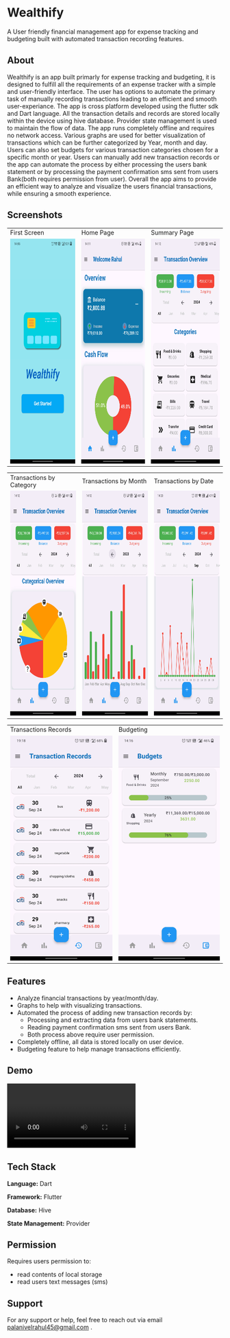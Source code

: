 # Wealthify

A User friendly financial management app for expense tracking and budgeting built with automated transaction recording features.

## About

Wealthify is an app built primarly for expense tracking and budgeting, it is designed to fulfill all the requirements of an expense tracker with a simple and user-friendly interface. The user has options to automate the primary task of manually recording transactions leading to an efficient and smooth user-experiance. The app is cross platform developed using the flutter sdk and Dart language. All the transaction details and records are stored locally within the device using hive database. Provider state management is used to maintain the flow of data. The app runs completely offline and requires no network access. Various graphs are used for better visualization of transactions which can be further categorized by Year, month and day. Users can also set budgets for various transaction categories chosen for a specific month or year. Users can manually add new transaction records or the app can automate the process by either processing the users bank statement or by processing the payment confirmation sms sent from users Bank(both requires permission from user). Overall the app aims to provide an efficient way to analyze and visualize the users financial transactions, while ensuring a smooth experience.

## Screenshots

<table>
    <tr>
        <td>First Screen </td>
        <td>Home Page</td>
        <td>Summary Page</td>
    </tr>
    <tr>
        <td><img src="lib\assets\screenshots\ss2.jpg" width=270 height=525></td>
        <td><img src="lib\assets\screenshots\ss3.jpg" width=270 height=525></td>
        <td><img src="lib\assets\screenshots\ss1.jpg" width=270 height=525></td>
    </tr>
</table>

<table>
    <tr>
        <td>Transactions by Category </td>
        <td>Transactions by Month</td>
        <td>Transactions by Date</td>
    </tr>
    <tr>
        <td><img src="lib\assets\screenshots\ss4.jpg" width=270 height=525></td>
        <td><img src="lib\assets\screenshots\ss7.jpg" width=270 height=525></td>
        <td><img src="lib\assets\screenshots\ss8.jpg" width=270 height=525></td>
    </tr>
</table>

<table>
    <tr>
        <td>Transactions Records </td>
        <td>Budgeting</td>
    </tr>
    <tr>
        <td><img src="lib\assets\screenshots\ss6.jpg" width=270 height=525></td>
        <td><img src="lib\assets\screenshots\ss5.jpg" width=270 height=525></td>
    </tr>
</table>

## Features

- Analyze financial transactions by year/month/day.
- Graphs to help with visualizing transactions.
- Automated the process of adding new transaction records by:
  - Processing and extracting data from users bank statements.
  - Reading payment confirmation sms sent from users Bank.
  - Both process above require user permission.
- Completely offline, all data is stored locally on user device.
- Budgeting feature to help manage transactions efficiently.

## Demo

<video src="lib\assets\video\WealthifyDemo.mp4"></video>

## Tech Stack

**Language:** Dart

**Framework:** Flutter

**Database:** Hive

**State Management:** Provider

## Permission

Requires users permission to:

- read contents of local storage
- read users text messages (sms)

## Support

For any support or help, feel free to reach out via email palanivelrahul45@gmail.com .
